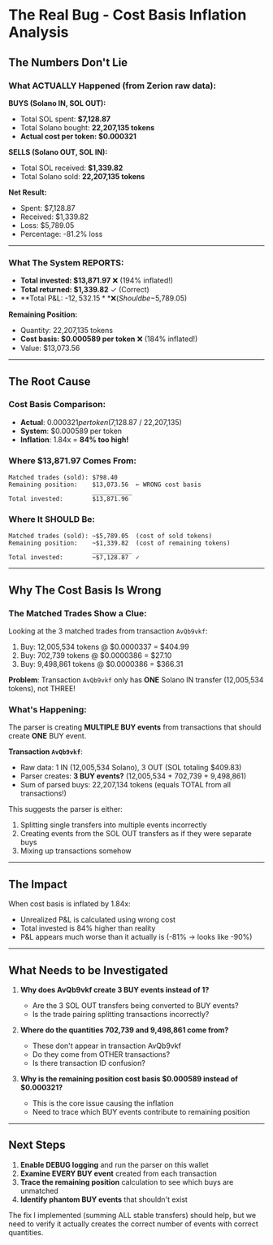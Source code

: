 # The Real Bug - Cost Basis Inflation Analysis

## The Numbers Don't Lie

### What ACTUALLY Happened (from Zerion raw data):

**BUYS (Solano IN, SOL OUT):**
- Total SOL spent: **$7,128.87**
- Total Solano bought: **22,207,135 tokens**
- **Actual cost per token: $0.000321**

**SELLS (Solano OUT, SOL IN):**
- Total SOL received: **$1,339.82**
- Total Solano sold: **22,207,135 tokens**

**Net Result:**
- Spent: $7,128.87
- Received: $1,339.82
- Loss: $5,789.05
- Percentage: -81.2% loss

---

### What The System REPORTS:

- **Total invested: $13,871.97** ❌ (194% inflated!)
- **Total returned: $1,339.82** ✓ (Correct)
- **Total P&L: -$12,532.15** ❌ (Should be -$5,789.05)

**Remaining Position:**
- Quantity: 22,207,135 tokens
- **Cost basis: $0.000589 per token** ❌ (184% inflated!)
- Value: $13,073.56

---

## The Root Cause

### Cost Basis Comparison:
- **Actual**: $0.000321 per token ($7,128.87 / 22,207,135)
- **System**: $0.000589 per token
- **Inflation**: 1.84x = **84% too high!**

### Where $13,871.97 Comes From:
```
Matched trades (sold): $798.40
Remaining position:    $13,073.56  ← WRONG cost basis
                       ___________
Total invested:        $13,871.96
```

### Where It SHOULD Be:
```
Matched trades (sold): ~$5,789.05  (cost of sold tokens)
Remaining position:    ~$1,339.82  (cost of remaining tokens)
                       ___________
Total invested:        ~$7,128.87  ✓
```

---

## Why The Cost Basis Is Wrong

### The Matched Trades Show a Clue:

Looking at the 3 matched trades from transaction `AvQb9vkf`:
1. Buy: 12,005,534 tokens @ $0.0000337 = $404.99
2. Buy: 702,739 tokens @ $0.0000386 = $27.10
3. Buy: 9,498,861 tokens @ $0.0000386 = $366.31

**Problem**: Transaction `AvQb9vkf` only has **ONE** Solano IN transfer (12,005,534 tokens), not THREE!

### What's Happening:

The parser is creating **MULTIPLE BUY events** from transactions that should create **ONE** BUY event.

**Transaction `AvQb9vkf`**:
- Raw data: 1 IN (12,005,534 Solano), 3 OUT (SOL totaling $409.83)
- Parser creates: **3 BUY events?** (12,005,534 + 702,739 + 9,498,861)
- Sum of parsed buys: 22,207,134 tokens (equals TOTAL from all transactions!)

This suggests the parser is either:
1. Splitting single transfers into multiple events incorrectly
2. Creating events from the SOL OUT transfers as if they were separate buys
3. Mixing up transactions somehow

---

## The Impact

When cost basis is inflated by 1.84x:
- Unrealized P&L is calculated using wrong cost
- Total invested is 84% higher than reality
- P&L appears much worse than it actually is (-81% → looks like -90%)

---

## What Needs to be Investigated

1. **Why does AvQb9vkf create 3 BUY events instead of 1?**
   - Are the 3 SOL OUT transfers being converted to BUY events?
   - Is the trade pairing splitting transactions incorrectly?

2. **Where do the quantities 702,739 and 9,498,861 come from?**
   - These don't appear in transaction AvQb9vkf
   - Do they come from OTHER transactions?
   - Is there transaction ID confusion?

3. **Why is the remaining position cost basis $0.000589 instead of $0.000321?**
   - This is the core issue causing the inflation
   - Need to trace which BUY events contribute to remaining position

---

## Next Steps

1. **Enable DEBUG logging** and run the parser on this wallet
2. **Examine EVERY BUY event** created from each transaction
3. **Trace the remaining position** calculation to see which buys are unmatched
4. **Identify phantom BUY events** that shouldn't exist

The fix I implemented (summing ALL stable transfers) should help, but we need to verify it actually creates the correct number of events with correct quantities.
